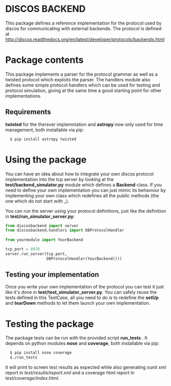 # DISCOS BACKEND

This package defines a reference implementation for the protocol used by
discos for communicating with external backends. The protocol is defined
at
http://discos.readthedocs.org/en/latest/developer/protocols/backends.html

# Package contents

This package implements a parser for the protocol grammar as well as a
twisted protocol which exploits the parser. 
The handlers module also defines some simple protocol handlers which can
be used for testing and protocol simulation, giving at the same time a
good starting point for other implementations.

## Requirements

**twisted** for the thersver implemntation and **astropy** now only used for
time management, both installable via pip:

```bash
  $ pip install astropy twisted
```

# Using the package

You can have an idea about how to integrate your own discos protocol 
implementation into the tcp server by looking at the 
**test/backend_simulator.py** module which defines a **Backend** class. 
If you need to define your own implementation you can just mimic its 
behaviour by implementing your own class which redefines all the public 
methods (the one which do not start with _). 

You can run the server using your protocol definitions, just like 
the definition in **test/run_simulator_server.py**:

```python
from discosbackend import server
from discosbackend.handlers import DBProtocolHandler
 
from yourmodule import YourBackend

tcp_port = 8978
server.run_server(tcp_port,
                  DBProtocolHandler(YourBackend()))
```

## Testing your implementation

Once you write your own implementation of the protocol you can test it 
just like it's done in **test/test_simulator_server.py**. You can safely 
reuse the tests defined in this TestCase, all you need to do is to 
redefine the **setUp** and **tearDown** methods to let them launch 
your own implementation.

# Testing the package

The package tests can be run with the provided script **run_tests** .
It depends on python modules **nose** and **coverage**, both installable via
pip:

```bash
  $ pip install nose coverage
  $./run_tests
```

It will print to screen test results as expected while also generating xunit xml
report in *test/results/report.xml* and a coverage html report in
*test/coverage/index.html*.

